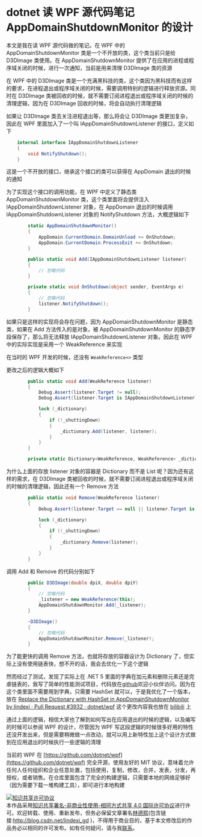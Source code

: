 # dotnet 读 WPF 源代码笔记 AppDomainShutdownMonitor 的设计

本文是我在读 WPF 源代码做的笔记。在 WPF 中的 AppDomainShutdownMonitor 类是一个不开放的类，这个类当前只是给 D3DImage 类使用。在 AppDomainShutdownMonitor 提供了在应用的进程或程序域关闭的时候，进行一次通知，当前是用来清理 D3DImage 类的资源

<!--more-->
<!-- CreateTime:2020/12/21 21:08:30 -->


<!-- 标签：WPF，WPF源代码 -->
<!-- 发布 -->

在 WPF 中的 D3DImage 类是一个充满黑科技的类，这个类因为黑科技而有这样的要求，在进程退出或程序域关闭的时候，需要调用特别的逻辑进行释放资源。同时在 D3DImage 类被回收的时候，就不需要订阅进程退出或程序域关闭的时候的清理逻辑，因为在 D3DImage 回收的时候，将会自动执行清理逻辑

如果让 D3DImage 类去关注进程退出等，那么将会让 D3DImage 类更加复杂，因此在 WPF 里面加入了一个叫 IAppDomainShutdownListener 的接口，定义如下

```csharp
    internal interface IAppDomainShutdownListener
    {
        void NotifyShutdown();
    }
```

这是一个不开放的接口，继承这个接口的类可以获得在 AppDomain 退出的时候的通知

为了实现这个接口的调用功能，在 WPF 中定义了静态类 AppDomainShutdownMonitor 类，这个类里面将会提供注入 IAppDomainShutdownListener 对象，在 AppDomain 退出的时候调用 IAppDomainShutdownListener 对象的 NotifyShutdown 方法，大概逻辑如下

```csharp
        static AppDomainShutdownMonitor()
        {
            AppDomain.CurrentDomain.DomainUnload += OnShutdown;
            AppDomain.CurrentDomain.ProcessExit += OnShutdown;
        }

        public static void Add(IAppDomainShutdownListener listener)
        {
        	// 忽略代码
        }

        private static void OnShutdown(object sender, EventArgs e)
        {
        	// 忽略代码
        	listener.NotifyShutdown();
        }
```

如果只是这样的实现将会存在问题，因为 AppDomainShutdownMonitor 是静态类，如果在 Add 方法传入的是对象，被 AppDomainShutdownMonitor 的静态字段保存了，那么将无法释放 IAppDomainShutdownListener 对象。因此在 WPF 中的实际实现是采用一个 WeakReference 来实现

在当时的 WPF 开发的时候，还没有 `WeakReference<>` 类型

更改之后的逻辑大概如下

```csharp
        public static void Add(WeakReference listener)
        {
            Debug.Assert(listener.Target != null);
            Debug.Assert(listener.Target is IAppDomainShutdownListener);

            lock (_dictionary)
            {
                if (!_shuttingDown)
                {
                    _dictionary.Add(listener, listener);
                }
            }
        }

        private static Dictionary<WeakReference, WeakReference> _dictionary;
```

为什么上面的存放 listener 对象的容器是 Dictionary 而不是 List 呢？因为还有这样的需求，在 D3DImage 类被回收的时候，就不需要订阅进程退出或程序域关闭的时候的清理逻辑，因此还有一个 Remove 方法

```csharp
        public static void Remove(WeakReference listener)
        {
            Debug.Assert(listener.Target == null || listener.Target is IAppDomainShutdownListener);

            lock (_dictionary)
            {
                if (!_shuttingDown)
                {
                    _dictionary.Remove(listener);
                }
            }
        }
```

调用 Add 和 Remove 的代码分别如下

```csharp
        public D3DImage(double dpiX, double dpiY)
        {
            // 忽略代码
            _listener = new WeakReference(this);
            AppDomainShutdownMonitor.Add(_listener);
        }

        ~D3DImage()
        {
            // 忽略代码
            AppDomainShutdownMonitor.Remove(_listener);
        }
```

为了能更快的调用 Remove 方法，也就将存放的容器设计为 Dictionary 了，但实际上没有使用链表快，想不开的话，我会去优化一下这个逻辑

然而经过了测试，发现了实际上在 .NET 5 里面的字典在加元素和删除元素还是完虐链表的，我写了简单的性能测试项目，代码放在[github](https://github.com/lindexi/lindexi_gd/tree/b63ba44c2077bcc4136455f16b309fe74a288dcc/HurnabahearwhawJehearhefena)欢迎小伙伴访问。因为在这个类里面不需要用到字典，只需要 HashSet 就可以，于是我优化了一个版本，放在 [Replace the Dictionary with HashSet in AppDomainShutdownMonitor by lindexi · Pull Request #3932 · dotnet/wpf](https://github.com/dotnet/wpf/pull/3932) 这个更改内容我也放在 [bilibili](https://www.bilibili.com/video/BV1fK4y1L74G/) 上

通过上面的逻辑，相信大家也了解到如何写出在应用退出的时候的逻辑，以及编写的时候可以参阅 WPF 的设计，尽管因为 WPF 写这段逻辑的时候很多好用的特性还没开发出来，但是需要稍微做一点改动，就可以用上新特性加上这个设计方式做到在应用退出的时候执行一些逻辑的清理


当前的 WPF 在 [https://github.com/dotnet/wpf](https://github.com/dotnet/wpf) 完全开源，使用友好的 MIT 协议，意味着允许任何人任何组织和企业任意处置，包括使用，复制，修改，合并，发表，分发，再授权，或者销售。在仓库里面包含了完全的构建逻辑，只需要本地的网络足够好（因为需要下载一堆构建工具），即可进行本地构建


<a rel="license" href="http://creativecommons.org/licenses/by-nc-sa/4.0/"><img alt="知识共享许可协议" style="border-width:0" src="https://licensebuttons.net/l/by-nc-sa/4.0/88x31.png" /></a><br />本作品采用<a rel="license" href="http://creativecommons.org/licenses/by-nc-sa/4.0/">知识共享署名-非商业性使用-相同方式共享 4.0 国际许可协议</a>进行许可。欢迎转载、使用、重新发布，但务必保留文章署名[林德熙](http://blog.csdn.net/lindexi_gd)(包含链接:http://blog.csdn.net/lindexi_gd )，不得用于商业目的，基于本文修改后的作品务必以相同的许可发布。如有任何疑问，请与我[联系](mailto:lindexi_gd@163.com)。
